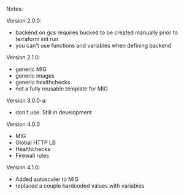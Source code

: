 Notes:

Version 2.0.0:
- backend on gcs requires bucked to be created manually prior to terraform init run
- you can't use functions and variables when defining backend

Version 2.1.0:
 - generic MIG
 - generic images
 - generic healthchecks
 - not a fully reusable template for MIG  

Version 3.0.0-a:
 - don't use. Still in development

Version 4.0.0
 - MIG
 - Global HTTP LB
 - Healthchecks
 - Firewall rules

Version 4.1.0:
 - Added autoscaler to MIG
 - replaced a couple hardcoded values with variables
